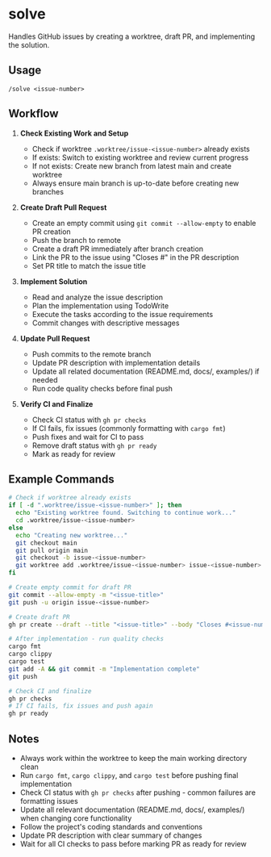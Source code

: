 # solve

Handles GitHub issues by creating a worktree, draft PR, and implementing the solution.

## Usage

```
/solve <issue-number>
```

## Workflow

1. **Check Existing Work and Setup**
   - Check if worktree `.worktree/issue-<issue-number>` already exists
   - If exists: Switch to existing worktree and review current progress
   - If not exists: Create new branch from latest main and create worktree
   - Always ensure main branch is up-to-date before creating new branches

2. **Create Draft Pull Request**
   - Create an empty commit using `git commit --allow-empty` to enable PR creation
   - Push the branch to remote
   - Create a draft PR immediately after branch creation
   - Link the PR to the issue using "Closes #<issue-number>" in the PR description
   - Set PR title to match the issue title

3. **Implement Solution**
   - Read and analyze the issue description
   - Plan the implementation using TodoWrite
   - Execute the tasks according to the issue requirements
   - Commit changes with descriptive messages

4. **Update Pull Request**
   - Push commits to the remote branch
   - Update PR description with implementation details
   - Update all related documentation (README.md, docs/, examples/) if needed
   - Run code quality checks before final push

5. **Verify CI and Finalize**
   - Check CI status with `gh pr checks`
   - If CI fails, fix issues (commonly formatting with `cargo fmt`)
   - Push fixes and wait for CI to pass
   - Remove draft status with `gh pr ready`
   - Mark as ready for review

## Example Commands

```bash
# Check if worktree already exists
if [ -d ".worktree/issue-<issue-number>" ]; then
  echo "Existing worktree found. Switching to continue work..."
  cd .worktree/issue-<issue-number>
else
  echo "Creating new worktree..."
  git checkout main
  git pull origin main
  git checkout -b issue-<issue-number>
  git worktree add .worktree/issue-<issue-number> issue-<issue-number>
fi

# Create empty commit for draft PR
git commit --allow-empty -m "<issue-title>"
git push -u origin issue-<issue-number>

# Create draft PR
gh pr create --draft --title "<issue-title>" --body "Closes #<issue-number>\n\n## Summary\n[Implementation details]\n\n## Test plan\n[Testing approach]"

# After implementation - run quality checks
cargo fmt
cargo clippy
cargo test
git add -A && git commit -m "Implementation complete"
git push

# Check CI and finalize
gh pr checks
# If CI fails, fix issues and push again
gh pr ready
```

## Notes

- Always work within the worktree to keep the main working directory clean
- Run `cargo fmt`, `cargo clippy`, and `cargo test` before pushing final implementation
- Check CI status with `gh pr checks` after pushing - common failures are formatting issues
- Update all relevant documentation (README.md, docs/, examples/) when changing core functionality
- Follow the project's coding standards and conventions
- Update PR description with clear summary of changes
- Wait for all CI checks to pass before marking PR as ready for review